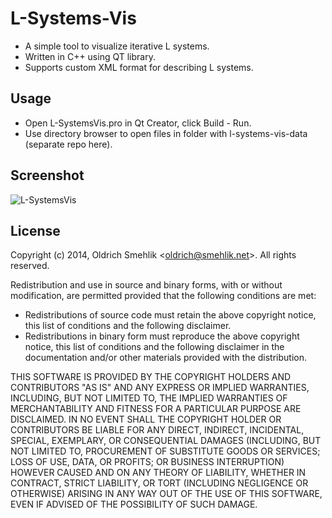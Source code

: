 L-Systems-Vis
=============

- A simple tool to visualize iterative L systems.
- Written in C++ using QT library.
- Supports custom XML format for describing L systems.

Usage
-----
- Open L-SystemsVis.pro in Qt Creator, click Build - Run.
- Use directory browser to open files in folder with l-systems-vis-data (separate repo here).


Screenshot
----------
![L-SystemsVis](https://raw.github.com/osmehlik/l-systems-vis/master/screenshot.png)

License
-------

Copyright (c) 2014, Oldrich Smehlik \<[oldrich@smehlik.net](mailto:oldrich@smehlik.net)\>.
All rights reserved.

Redistribution and use in source and binary forms,
with or without modification, are permitted provided that the following conditions are met:

- Redistributions of source code must retain the above copyright notice,
  this list of conditions and the following disclaimer.
- Redistributions in binary form must reproduce the above copyright notice,
  this list of conditions and the following disclaimer in the documentation
  and/or other materials provided with the distribution.

THIS SOFTWARE IS PROVIDED BY THE COPYRIGHT HOLDERS AND CONTRIBUTORS
"AS IS" AND ANY EXPRESS OR IMPLIED WARRANTIES, INCLUDING, BUT
NOT LIMITED TO, THE IMPLIED WARRANTIES OF MERCHANTABILITY AND FITNESS
FOR A PARTICULAR PURPOSE ARE DISCLAIMED. IN NO EVENT SHALL
THE COPYRIGHT HOLDER OR CONTRIBUTORS BE LIABLE FOR ANY DIRECT, INDIRECT,
INCIDENTAL, SPECIAL, EXEMPLARY, OR CONSEQUENTIAL DAMAGES (INCLUDING,
BUT NOT LIMITED TO, PROCUREMENT OF SUBSTITUTE GOODS OR SERVICES;
LOSS OF USE, DATA, OR PROFITS; OR BUSINESS INTERRUPTION) HOWEVER CAUSED
AND ON ANY THEORY OF LIABILITY, WHETHER IN CONTRACT, STRICT LIABILITY,
OR TORT (INCLUDING NEGLIGENCE OR OTHERWISE) ARISING IN ANY WAY OUT OF
THE USE OF THIS SOFTWARE, EVEN IF ADVISED OF THE POSSIBILITY OF SUCH DAMAGE.
